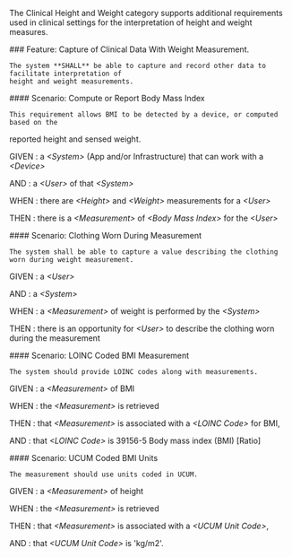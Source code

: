 <!-- clinical_height_and_weight.md {% comment %}
*****************************************************************************************
*                            WARNING: DO NOT EDIT THIS FILE                             *
*                                                                                       *
* This file is generated by SUSHI. Any edits you make to this file will be overwritten. *
*                                                                                       *
* To change the contents of this file, edit the original source file at:                *
* ig-data\input\pagecontent\31_clinical_height_and_weight.md                            *
*****************************************************************************************
{% endcomment %} -->
The Clinical Height and Weight category supports additional requirements used in clinical
settings for the interpretation of height and weight measures.


<span id='capture-of-clinical-data-with-weight-measurement.'/>
### <span class='glyphicon text-success glyphicon-phone'/> <span class='glyphicon text-success glyphicon-cloud'/> Feature: Capture of Clinical Data With Weight Measurement.

    The system **SHALL** be able to capture and record other data to facilitate interpretation of 
    height and weight measurements.


<span id='compute-or-report-body-mass-index'/>
#### <span class='glyphicon text-success glyphicon-phone'/> <span class='glyphicon text-success glyphicon-cloud'/> Scenario: Compute or Report Body Mass Index

    This requirement allows BMI to be detected by a device, or computed based on the
reported height and sensed weight.

GIVEN
: a <i>&lt;System&gt;</i> (App and/or Infrastructure) that can work with a <i>&lt;Device&gt;</i>

   AND
   : a <i>&lt;User&gt;</i> of that <i>&lt;System&gt;</i>

WHEN
: there are <i>&lt;Height&gt;</i> and <i>&lt;Weight&gt;</i> measurements for a <i>&lt;User&gt;</i>

THEN
: there is a <i>&lt;Measurement&gt;</i> of <i>&lt;Body Mass Index&gt;</i> for the <i>&lt;User&gt;</i>


<span id='clothing-worn-during-measurement'/>
#### <span class='glyphicon text-info glyphicon-phone'/> <span class='glyphicon text-info glyphicon-cloud'/> Scenario: Clothing Worn During Measurement

    The system shall be able to capture a value describing the clothing worn during weight measurement.

GIVEN
: a <i>&lt;User&gt;</i>

   AND
   : a <i>&lt;System&gt;</i>

WHEN
: a <i>&lt;Measurement&gt;</i> of weight is performed by the <i>&lt;System&gt;</i>

THEN
: there is an opportunity for <i>&lt;User&gt;</i> to describe the clothing worn during the measurement


<span id='loinc-coded-bmi-measurement'/>
#### <span class='glyphicon text-info glyphicon-phone'/> <span class='glyphicon text-info glyphicon-cloud'/> Scenario: LOINC Coded BMI Measurement

    The system should provide LOINC codes along with measurements.

GIVEN
: a <i>&lt;Measurement&gt;</i> of BMI

WHEN
: the <i>&lt;Measurement&gt;</i> is retrieved

THEN
: that <i>&lt;Measurement&gt;</i> is associated with a <i>&lt;LOINC Code&gt;</i> for BMI,

   AND
   : that <i>&lt;LOINC Code&gt;</i> is 39156-5 Body mass index (BMI) [Ratio]


<span id='ucum-coded-bmi-units'/>
#### <span class='glyphicon text-info glyphicon-phone'/> <span class='glyphicon text-info glyphicon-cloud'/> Scenario: UCUM Coded BMI Units

    The measurement should use units coded in UCUM.

GIVEN
: a <i>&lt;Measurement&gt;</i> of height

WHEN
: the <i>&lt;Measurement&gt;</i> is retrieved

THEN
: that <i>&lt;Measurement&gt;</i> is associated with a <i>&lt;UCUM Unit Code&gt;</i>,

   AND
   : that <i>&lt;UCUM Unit Code&gt;</i> is 'kg/m2'.

